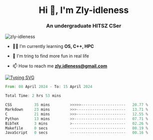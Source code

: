<h1 align="center">Hi 👋, I'm Zly-idleness</h1>

<h3 align="center">An undergraduate HITSZ CSer</h3>

<p align="left"> <img src="https://komarev.com/ghpvc/?username=zly-idleness&label=Profile%20views&color=0e75b6&style=flat" alt="zly-idleness" /> </p>


- 👨‍💻 I’m currently learning **OS, C++, HPC**

- 🌱 I'm tring to find more fun in real life

- 📫 How to reach me **zly.idleness@gmail.com**



[![Typing SVG](https://readme-typing-svg.herokuapp.com?font=Fira+Code&pause=1000&width=435&lines=I+Maybe+Slow)](https://git.io/typing-svg)


<!--START_SECTION:waka-->

```rust
From: 08 April 2024 - To: 15 April 2024

Total Time: 2 hrs 53 mins

CSS          35 mins         >>>>>--------------------   20.77 %
Markdown     23 mins         >>>----------------------   13.71 %
C            21 mins         >>>----------------------   12.55 %
Python       13 mins         >>-----------------------   07.71 %
BibTeX       3 mins          >------------------------   02.26 %
Makefile     0 secs          -------------------------   00.19 %
JavaScript   0 secs          -------------------------   00.16 %
```

<!--END_SECTION:waka-->


